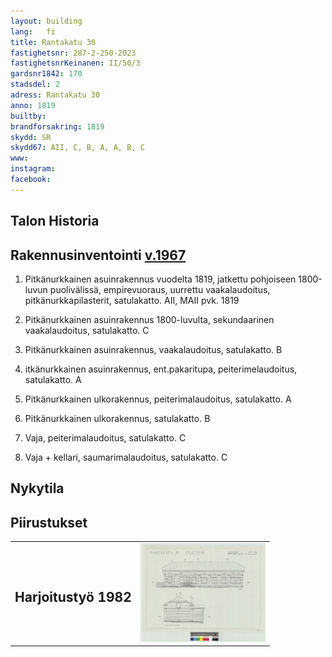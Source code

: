 ```yaml
---
layout: building
lang:   fi
title: Rantakatu 30
fastighetsnr: 287-2-250-2023
fastighetsnrKeinanen: II/50/3
gardsnr1842: 170
stadsdel: 2
adress: Rantakatu 30
anno: 1819
builtby:
brandforsakring: 1819
skydd: SR
skydd67: AII, C, B, A, A, B, C
www:
instagram:
facebook:
---
```


## Talon Historia

## Rakennusinventointi <a href="/sources/keinanen_karki.pdf">v.1967</a>
1. Pitkänurkkainen asuinrakennus vuodelta 1819, jatkettu pohjoiseen 1800-luvun puolivälissä, empirevuoraus, uurrettu vaakalaudoitus, pitkänurkkapilasterit, satulakatto. AII, MAII pvk. 1819

2. Pitkänurkkainen asuinrakennus 1800-luvulta, sekundaarinen vaakalaudoitus, satulakatto. C
3. Pitkänurkkainen asuinrakennus, vaakalaudoitus, satulakatto. B
4. itkänurkkainen asuinrakennus, ent.pakaritupa, peiterimelaudoitus, satulakatto. A
5. Pitkänurkkainen ulkorakennus, peiterimalaudoitus, satulakatto. A
6. Pitkänurkkainen ulkorakennus, satulakatto. B
7. Vaja, peiterimalaudoitus, satulakatto. C
8. Vaja + kellari, saumarimalaudoitus, satulakatto. C


## Nykytila

## Piirustukset
<table>
<tr>
<td><h2>Harjoitustyö 1982</h2></td><td>
<a href="C3_28_3_1982_045.jpg" rel="lightbox"><img src="C3_28_3_1982_045.jpg" title="piirrustus" width="200px"></a></td>
</tr>
</table>
